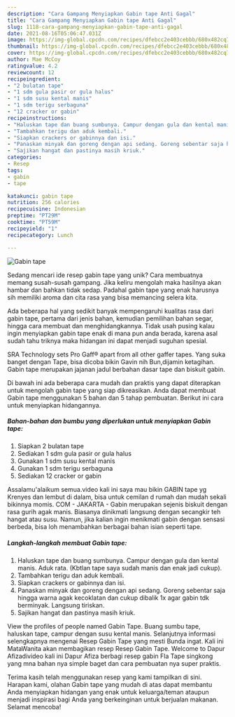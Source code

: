 ```yaml
---
description: "Cara Gampang Menyiapkan Gabin tape Anti Gagal"
title: "Cara Gampang Menyiapkan Gabin tape Anti Gagal"
slug: 1118-cara-gampang-menyiapkan-gabin-tape-anti-gagal
date: 2021-08-16T05:06:47.031Z
image: https://img-global.cpcdn.com/recipes/dfebcc2e403cebbb/680x482cq70/gabin-tape-foto-resep-utama.jpg
thumbnail: https://img-global.cpcdn.com/recipes/dfebcc2e403cebbb/680x482cq70/gabin-tape-foto-resep-utama.jpg
cover: https://img-global.cpcdn.com/recipes/dfebcc2e403cebbb/680x482cq70/gabin-tape-foto-resep-utama.jpg
author: Mae McCoy
ratingvalue: 4.2
reviewcount: 12
recipeingredient:
- "2 bulatan tape"
- "1 sdm gula pasir or gula halus"
- "1 sdm susu kental manis"
- "1 sdm terigu serbaguna"
- "12 cracker or gabin"
recipeinstructions:
- "Haluskan tape dan buang sumbunya. Campur dengan gula dan kental manis. Aduk rata. (Kbtlan tape saya sudah manis dan enak jadi cukup)."
- "Tambahkan terigu dan aduk kembali."
- "Siapkan crackers or gabinnya dan isi."
- "Panaskan minyak dan goreng dengan api sedang. Goreng sebentar saja hingga warna agak kecoklatan dan cukup dibalik 1x agar gabin tdk berminyak. Langsung tiriskan."
- "Sajikan hangat dan pastinya masih kriuk."
categories:
- Resep
tags:
- gabin
- tape

katakunci: gabin tape 
nutrition: 256 calories
recipecuisine: Indonesian
preptime: "PT29M"
cooktime: "PT59M"
recipeyield: "1"
recipecategory: Lunch

---
```



![Gabin tape](https://img-global.cpcdn.com/recipes/dfebcc2e403cebbb/680x482cq70/gabin-tape-foto-resep-utama.jpg)

Sedang mencari ide resep gabin tape yang unik? Cara membuatnya memang susah-susah gampang. Jika keliru mengolah maka hasilnya akan hambar dan bahkan tidak sedap. Padahal gabin tape yang enak harusnya sih memiliki aroma dan cita rasa yang bisa memancing selera kita.

Ada beberapa hal yang sedikit banyak mempengaruhi kualitas rasa dari gabin tape, pertama dari jenis bahan, kemudian pemilihan bahan segar, hingga cara membuat dan menghidangkannya. Tidak usah pusing kalau ingin menyiapkan gabin tape enak di mana pun anda berada, karena asal sudah tahu triknya maka hidangan ini dapat menjadi suguhan spesial.

SRA Technology sets Pro Gaff® apart from all other gaffer tapes. Yang suka banget dengan Tape, bisa dicoba bikin Gavin nih Bun,dijamin ketagihan. Gabin tape merupakan jajanan jadul berbahan dasar tape dan biskuit gabin.


Di bawah ini ada beberapa cara mudah dan praktis yang dapat diterapkan untuk mengolah gabin tape yang siap dikreasikan. Anda dapat membuat Gabin tape menggunakan 5 bahan dan 5 tahap pembuatan. Berikut ini cara untuk menyiapkan hidangannya.

<!--inarticleads1-->

##### Bahan-bahan dan bumbu yang diperlukan untuk menyiapkan Gabin tape:

1. Siapkan 2 bulatan tape
1. Sediakan 1 sdm gula pasir or gula halus
1. Gunakan 1 sdm susu kental manis
1. Gunakan 1 sdm terigu serbaguna
1. Sediakan 12 cracker or gabin


Assalamu&#39;alaikum semua.video kali ini saya mau bikin GABIN tape yg Krenyes dan lembut di dalam, bisa untuk cemilan d rumah dan mudah sekali bikinnya momis. COM - JAKARTA - Gabin merupakan sejenis biskuit dengan rasa gurih agak manis. Biasanya dinikmati langsung dengan secangkir teh hangat atau susu. Namun, jika kalian ingin menikmati gabin dengan sensasi berbeda, bisa loh menambahkan berbagai bahan isian seperti tape. 

<!--inarticleads2-->

##### Langkah-langkah membuat Gabin tape:

1. Haluskan tape dan buang sumbunya. Campur dengan gula dan kental manis. Aduk rata. (Kbtlan tape saya sudah manis dan enak jadi cukup).
1. Tambahkan terigu dan aduk kembali.
1. Siapkan crackers or gabinnya dan isi.
1. Panaskan minyak dan goreng dengan api sedang. Goreng sebentar saja hingga warna agak kecoklatan dan cukup dibalik 1x agar gabin tdk berminyak. Langsung tiriskan.
1. Sajikan hangat dan pastinya masih kriuk.


View the profiles of people named Gabin Tape. Buang sumbu tape, haluskan tape, campur dengan susu kental manis. Selanjutnya informasi selengkapnya mengenai Resep Gabin Tape yang mesti Bunda ingat. Kali ini MataWanita akan membagikan resep Resep Gabin Tape. Welcome to Dapur Afizadivideo kali ini Dapur Afiza berbagi resep gabin Fla Tape singkong yang mna bahan nya simple baget dan cara pembuatan nya super praktis. 

Terima kasih telah menggunakan resep yang kami tampilkan di sini. Harapan kami, olahan Gabin tape yang mudah di atas dapat membantu Anda menyiapkan hidangan yang enak untuk keluarga/teman ataupun menjadi inspirasi bagi Anda yang berkeinginan untuk berjualan makanan. Selamat mencoba!

